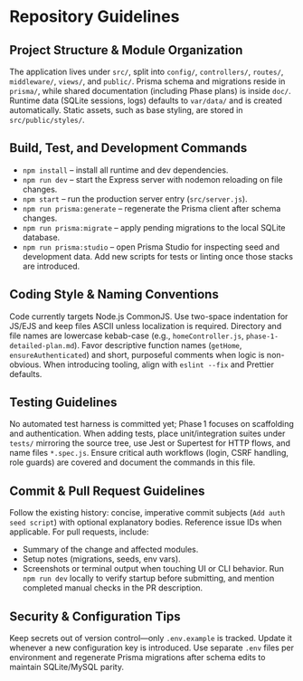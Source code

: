 # Repository Guidelines

## Project Structure & Module Organization
The application lives under `src/`, split into `config/`, `controllers/`, `routes/`, `middleware/`, `views/`, and `public/`. Prisma schema and migrations reside in `prisma/`, while shared documentation (including Phase plans) is inside `doc/`. Runtime data (SQLite sessions, logs) defaults to `var/data/` and is created automatically. Static assets, such as base styling, are stored in `src/public/styles/`.

## Build, Test, and Development Commands
- `npm install` – install all runtime and dev dependencies.
- `npm run dev` – start the Express server with nodemon reloading on file changes.
- `npm start` – run the production server entry (`src/server.js`).
- `npm run prisma:generate` – regenerate the Prisma client after schema changes.
- `npm run prisma:migrate` – apply pending migrations to the local SQLite database.
- `npm run prisma:studio` – open Prisma Studio for inspecting seed and development data.
Add new scripts for tests or linting once those stacks are introduced.

## Coding Style & Naming Conventions
Code currently targets Node.js CommonJS. Use two-space indentation for JS/EJS and keep files ASCII unless localization is required. Directory and file names are lowercase kebab-case (e.g., `homeController.js`, `phase-1-detailed-plan.md`). Favor descriptive function names (`getHome`, `ensureAuthenticated`) and short, purposeful comments when logic is non-obvious. When introducing tooling, align with `eslint --fix` and Prettier defaults.

## Testing Guidelines
No automated test harness is committed yet; Phase 1 focuses on scaffolding and authentication. When adding tests, place unit/integration suites under `tests/` mirroring the source tree, use Jest or Supertest for HTTP flows, and name files `*.spec.js`. Ensure critical auth workflows (login, CSRF handling, role guards) are covered and document the commands in this file.

## Commit & Pull Request Guidelines
Follow the existing history: concise, imperative commit subjects (`Add auth seed script`) with optional explanatory bodies. Reference issue IDs when applicable. For pull requests, include:
- Summary of the change and affected modules.
- Setup notes (migrations, seeds, env vars).
- Screenshots or terminal output when touching UI or CLI behavior.
Run `npm run dev` locally to verify startup before submitting, and mention completed manual checks in the PR description.

## Security & Configuration Tips
Keep secrets out of version control—only `.env.example` is tracked. Update it whenever a new configuration key is introduced. Use separate `.env` files per environment and regenerate Prisma migrations after schema edits to maintain SQLite/MySQL parity.				   	
